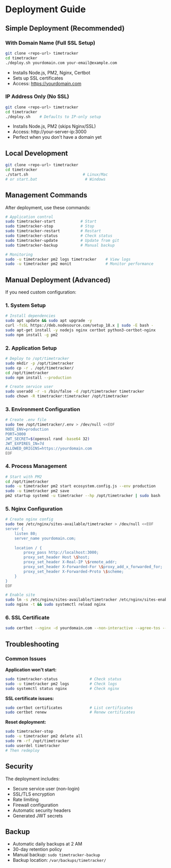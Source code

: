 # Deployment Guide

## Simple Deployment (Recommended)

### With Domain Name (Full SSL Setup)
```bash
git clone <repo-url> timetracker
cd timetracker
./deploy.sh yourdomain.com your-email@example.com
```
- Installs Node.js, PM2, Nginx, Certbot
- Sets up SSL certificates 
- Access: https://yourdomain.com

### IP Address Only (No SSL)
```bash
git clone <repo-url> timetracker
cd timetracker
./deploy.sh    # Defaults to IP-only setup
```
- Installs Node.js, PM2 (skips Nginx/SSL)
- Access: http://your-server-ip:3000
- Perfect when you don't have a domain yet

## Local Development

```bash
git clone <repo-url> timetracker  
cd timetracker
./start.sh                        # Linux/Mac
# or start.bat                     # Windows
```

## Management Commands

After deployment, use these commands:

```bash
# Application control
sudo timetracker-start           # Start
sudo timetracker-stop            # Stop  
sudo timetracker-restart         # Restart
sudo timetracker-status          # Check status
sudo timetracker-update          # Update from git
sudo timetracker-backup          # Manual backup

# Monitoring
sudo -u timetracker pm2 logs timetracker    # View logs
sudo -u timetracker pm2 monit               # Monitor performance
```

## Manual Deployment (Advanced)

If you need custom configuration:

### 1. System Setup
```bash
# Install dependencies
sudo apt update && sudo apt upgrade -y
curl -fsSL https://deb.nodesource.com/setup_18.x | sudo -E bash -
sudo apt-get install -y nodejs nginx certbot python3-certbot-nginx
sudo npm install -g pm2
```

### 2. Application Setup  
```bash
# Deploy to /opt/timetracker
sudo mkdir -p /opt/timetracker
sudo cp -r . /opt/timetracker/
cd /opt/timetracker
sudo npm install --production

# Create service user
sudo useradd -r -s /bin/false -d /opt/timetracker timetracker
sudo chown -R timetracker:timetracker /opt/timetracker
```

### 3. Environment Configuration
```bash
# Create .env file
sudo tee /opt/timetracker/.env > /dev/null <<EOF
NODE_ENV=production
PORT=3000
JWT_SECRET=$(openssl rand -base64 32)
JWT_EXPIRES_IN=7d
ALLOWED_ORIGINS=https://yourdomain.com
EOF
```

### 4. Process Management
```bash
# Start with PM2
cd /opt/timetracker
sudo -u timetracker pm2 start ecosystem.config.js --env production
sudo -u timetracker pm2 save
pm2 startup systemd -u timetracker --hp /opt/timetracker | sudo bash
```

### 5. Nginx Configuration
```bash
# Create nginx config
sudo tee /etc/nginx/sites-available/timetracker > /dev/null <<EOF
server {
    listen 80;
    server_name yourdomain.com;
    
    location / {
        proxy_pass http://localhost:3000;
        proxy_set_header Host \$host;
        proxy_set_header X-Real-IP \$remote_addr;
        proxy_set_header X-Forwarded-For \$proxy_add_x_forwarded_for;
        proxy_set_header X-Forwarded-Proto \$scheme;
    }
}
EOF

# Enable site
sudo ln -s /etc/nginx/sites-available/timetracker /etc/nginx/sites-enabled/
sudo nginx -t && sudo systemctl reload nginx
```

### 6. SSL Certificate
```bash
sudo certbot --nginx -d yourdomain.com --non-interactive --agree-tos --email your-email@example.com
```

## Troubleshooting

### Common Issues

**Application won't start:**
```bash
sudo timetracker-status              # Check status
sudo -u timetracker pm2 logs         # Check logs
sudo systemctl status nginx          # Check nginx
```

**SSL certificate issues:**
```bash
sudo certbot certificates            # List certificates
sudo certbot renew                   # Renew certificates
```

**Reset deployment:**
```bash
sudo timetracker-stop
sudo -u timetracker pm2 delete all
sudo rm -rf /opt/timetracker
sudo userdel timetracker
# Then redeploy
```

## Security

The deployment includes:
- Secure service user (non-login)
- SSL/TLS encryption
- Rate limiting
- Firewall configuration
- Automatic security headers
- Generated JWT secrets

## Backup

- Automatic daily backups at 2 AM
- 30-day retention policy
- Manual backup: `sudo timetracker-backup`
- Backup location: `/var/backups/timetracker/`